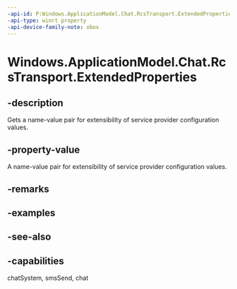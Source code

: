 ```yaml
---
-api-id: P:Windows.ApplicationModel.Chat.RcsTransport.ExtendedProperties
-api-type: winrt property
-api-device-family-note: xbox
---
```


<!-- Property syntax
public Windows.Foundation.Collections.IMapView<string, object> ExtendedProperties { get; }
-->

# Windows.ApplicationModel.Chat.RcsTransport.ExtendedProperties

## -description
Gets a name-value pair for extensibility of service provider configuration values.

## -property-value
A name-value pair for extensibility of service provider configuration values.

## -remarks

## -examples

## -see-also

## -capabilities
chatSystem, smsSend, chat
